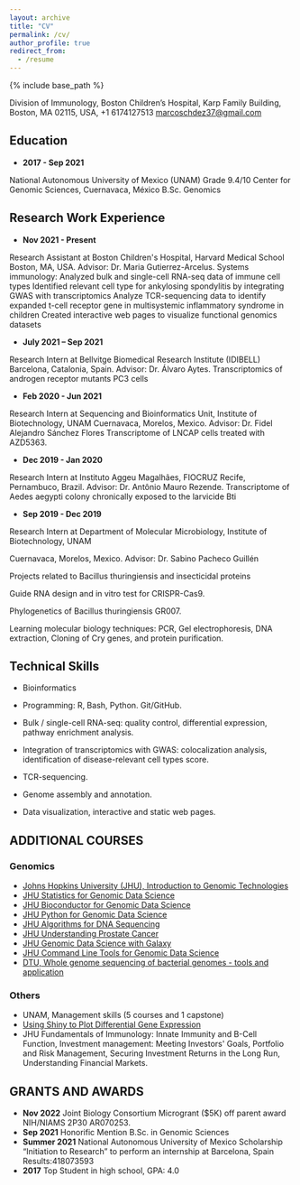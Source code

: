 ```yaml
---
layout: archive
title: "CV"
permalink: /cv/
author_profile: true
redirect_from:
  - /resume
---
```


{% include base_path %}

Division of Immunology,
Boston Children’s Hospital, 
Karp Family Building, 
Boston, MA 02115, USA,
+1 6174127513
marcoschdez37@gmail.com

## Education

- **2017 - Sep 2021**

National Autonomous University of Mexico (UNAM)   Grade 9.4/10 
Center for Genomic Sciences, Cuernavaca, México
B.Sc. Genomics


## Research Work Experience

- **Nov 2021 - Present** 

Research Assistant at Boston Children's Hospital, Harvard Medical School
Boston, MA, USA. 
Advisor: Dr. Maria Gutierrez-Arcelus.
Systems immunology: 
Analyzed bulk and single-cell RNA-seq data of immune cell types
Identified relevant cell type for ankylosing spondylitis by integrating GWAS with transcriptomics
Analyze TCR-sequencing data to identify expanded t-cell receptor gene in multisystemic inflammatory syndrome in children
Created interactive web pages to visualize functional genomics datasets

- **July 2021 – Sep 2021**

Research Intern at Bellvitge Biomedical Research Institute  (IDIBELL) Barcelona, Catalonia, Spain.  Advisor: Dr. Álvaro Aytes.
Transcriptomics of androgen receptor mutants PC3 cells

- **Feb 2020 - Jun 2021**

Research Intern at Sequencing and Bioinformatics Unit, Institute of Biotechnology, UNAM
Cuernavaca, Morelos, Mexico. Advisor: Dr. Fidel Alejandro Sánchez Flores
Transcriptome of LNCAP cells treated with AZD5363.

- **Dec 2019 - Jan 2020**

Research Intern at Instituto Aggeu Magalhães, FIOCRUZ
Recife, Pernambuco, Brazil.  Advisor: Dr. Antônio Mauro Rezende.
Transcriptome of Aedes aegypti colony chronically exposed to the larvicide Bti

- **Sep 2019 - Dec 2019**

Research Intern at Department of Molecular Microbiology, Institute of Biotechnology, UNAM

Cuernavaca, Morelos, Mexico.  Advisor: Dr. Sabino Pacheco Guillén 

Projects related to Bacillus thuringiensis and insecticidal proteins

Guide RNA design and in vitro test for CRISPR-Cas9.

Phylogenetics of Bacillus thuringiensis GR007.

Learning molecular biology techniques: PCR, Gel electrophoresis, DNA extraction, Cloning of Cry genes, and protein purification.

## Technical Skills

- Bioinformatics

- Programming: R, Bash, Python. Git/GitHub. 

- Bulk / single-cell RNA-seq: quality control, differential expression, pathway enrichment analysis.

- Integration of transcriptomics with GWAS: colocalization analysis, identification of disease-relevant cell types score. 

- TCR-sequencing. 

- Genome assembly and annotation.

- Data visualization, interactive and static web pages.

## ADDITIONAL COURSES

### Genomics
- [Johns Hopkins University (JHU), Introduction to Genomic Technologies](https://coursera.org/share/4ca5a3053d39276d24dfd6a739990c78)
- [JHU Statistics for Genomic Data Science](https://coursera.org/share/08586f61788f2354cb906d2a432e439b)
- [JHU Bioconductor for Genomic Data Science](https://coursera.org/share/152dc713f7ffd72c7e01247775595231)
- [JHU Python for Genomic Data Science](https://coursera.org/share/44764401ce8ccef5d1c34eb5577e98bb)
- [JHU Algorithms for DNA Sequencing](https://coursera.org/share/3c890e526f36ca039e6584188492eae3)
- [JHU Understanding Prostate Cancer](https://coursera.org/share/11216a61c659c65c4c7da90a4cc1cb45)
- [JHU Genomic Data Science with Galaxy](https://coursera.org/share/d583c92da41e2a2c195dd2e7d1874a8b)
- [JHU Command Line Tools for Genomic Data Science](https://coursera.org/share/9a7c4b3a9844181603ad6801418502eb)
- [DTU, Whole genome sequencing of bacterial genomes - tools and application](https://coursera.org/share/a2ff526c37ae4267b4457e92d12e2e1b)

### Others
- UNAM, Management skills (5 courses and 1 capstone) 
- [Using Shiny to Plot Differential Gene Expression](https://coursera.org/share/b3a1075a62f525cc45431abc12a21426)
- JHU Fundamentals of Immunology: Innate Immunity and B-Cell Function, Investment management: Meeting Investors' Goals, Portfolio and Risk Management, Securing Investment Returns in the Long Run, Understanding Financial Markets.

## GRANTS AND AWARDS

- **Nov 2022** Joint Biology Consortium Microgrant ($5K) off parent award NIH/NIAMS 2P30 AR070253.
- **Sep 2021** Honorific Mention B.Sc. in Genomic Sciences
- **Summer 2021** National Autonomous University of Mexico Scholarship “Initiation to Research” to perform an internship at Barcelona, Spain Results:418073593
- **2017** Top Student in high school, GPA: 4.0


<!--
Publications
======
  <ul>{% for post in site.publications %}
    {% include archive-single-cv.html %}
  {% endfor %}</ul> 
Teaching
======
  <ul>{% for post in site.teaching %}
    {% include archive-single-cv.html %}
  {% endfor %}</ul>
Service and leadership
======
* Currently signed in to 43 different slack teams
-->


